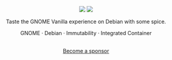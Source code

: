 <div align="center">
  <img src="https://github.com/Vanilla-OS/assets/blob/main/logo/text/inverted/vanilla-logo.png?raw=true#gh-light-mode-only">
  <img src="https://github.com/Vanilla-OS/assets/blob/main/logo/text/vanilla-logo-mono.png?raw=true#gh-dark-mode-only">
  <p align="center">Taste the GNOME Vanilla experience on Debian with some spice.</p>
  <p align="center">GNOME · Debian · Immutability · Integrated Container</p>
  <br />
  <a href="https://it.liberapay.com/fabricators/">Become a sponsor</a>
</div>
